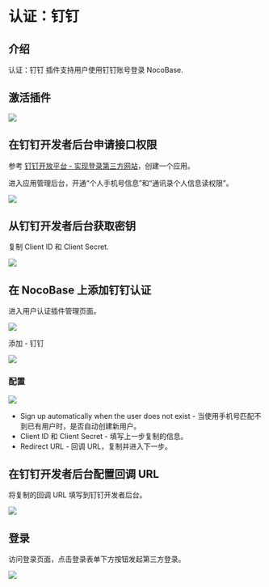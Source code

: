 # 认证：钉钉

<PluginInfo commercial="true" name="auth-dingtalk"></PluginInfo>

## 介绍

认证：钉钉 插件支持用户使用钉钉账号登录 NocoBase.

## 激活插件

![](https://static-docs.nocobase.com/a494476c352a949a276d64e96e6ac587.png)

## 在钉钉开发者后台申请接口权限

参考 <a href="https://open.dingtalk.com/document/orgapp/tutorial-obtaining-user-personal-information" target="_blank">钉钉开放平台 - 实现登录第三方网站</a>，创建一个应用。

进入应用管理后台，开通“个人手机号信息”和“通讯录个人信息读权限”。

![](https://static-docs.nocobase.com/202406120006620.png)

## 从钉钉开发者后台获取密钥

复制 Client ID 和 Client Secret.

![](https://static-docs.nocobase.com/202406120000595.png)

## 在 NocoBase 上添加钉钉认证

进入用户认证插件管理页面。

![](https://static-docs.nocobase.com/202406112348051.png)

添加 - 钉钉

![](https://static-docs.nocobase.com/202406112349664.png)

### 配置

![](https://static-docs.nocobase.com/202406120016896.png)

- Sign up automatically when the user does not exist - 当使用手机号匹配不到已有用户时，是否自动创建新用户。
- Client ID 和 Client Secret - 填写上一步复制的信息。
- Redirect URL - 回调 URL，复制并进入下一步。

## 在钉钉开发者后台配置回调 URL

将复制的回调 URL 填写到钉钉开发者后台。

![](https://static-docs.nocobase.com/202406120012221.png)

## 登录

访问登录页面，点击登录表单下方按钮发起第三方登录。

![](https://static-docs.nocobase.com/202406120014539.png)
